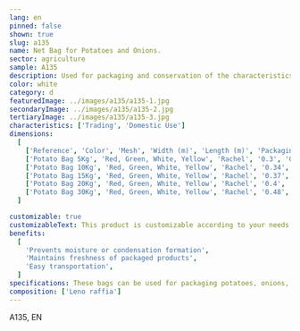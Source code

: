 ```yaml
---
lang: en
pinned: false
shown: true
slug: a135
name: Net Bag for Potatoes and Onions.
sector: agriculture
sample: A135
description: Used for packaging and conservation of the characteristics of fresh agricultural products and dried fruits.
color: white
category: d
featuredImage: ../images/a135/a135-1.jpg
secondaryImage: ../images/a135/a135-2.jpg
tertiaryImage: ../images/a135/a135-3.jpg
characteristics: ['Trading', 'Domestic Use']
dimensions:
  [
    ['Reference', 'Color', 'Mesh', 'Width (m)', 'Length (m)', 'Packaging (pcs)'],
    ['Potato Bag 5Kg', 'Red, Green, White, Yellow', 'Rachel', '0.3', '0.45', '2000'],
    ['Potato Bag 10Kg', 'Red, Green, White, Yellow', 'Rachel', '0.34', '0.56', '2000'],
    ['Potato Bag 15Kg', 'Red, Green, White, Yellow', 'Rachel', '0.37', '0.65', '2000'],
    ['Potato Bag 20Kg', 'Red, Green, White, Yellow', 'Rachel', '0.4', '0.73', '2000'],
    ['Potato Bag 30Kg', 'Red, Green, White, Yellow', 'Rachel', '0.48', '0.8', '2000'],
  ]

customizable: true
customizableText: This product is customizable according to your needs. Contact us for more information.
benefits:
  [
    'Prevents moisture or condensation formation',
    'Maintains freshness of packaged products',
    'Easy transportation',
  ]
specifications: These bags can be used for packaging potatoes, onions, other agricultural products, and seafood. They can also be used for storing firewood, pinecones, and other products in this category.
composition: ['Leno raffia']
---
```


A135, EN
